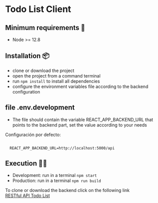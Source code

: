 # Todo List Client

## Minimum requirements 📄
- Node >= 12.8


## Installation 📦
- clone or download the project
- open the project from a command terminal
- run `npm install` to install all dependencies
- configure the environment variables file according to the backend configuration

## file .env.development
- The file should contain the variable REACT_APP_BACKEND_URL that points to the backend part, set the value according to your needs

Configuración por defecto:

```env

  REACT_APP_BACKEND_URL=http://localhost:5000/api
```


## Execution 🚀🚀 
- Development: run in a terminal `npm start`
- Production: run in a terminal `npm run build`


To clone or download the backend click on the following link 
<br>
<a href="https://github.com/eduardo-talavera/restful-api-todo-list">RESTful API Todo List</a>
